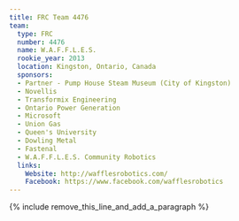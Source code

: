 ```yaml
---
title: FRC Team 4476
team:
  type: FRC
  number: 4476
  name: W.A.F.F.L.E.S.
  rookie_year: 2013
  location: Kingston, Ontario, Canada
  sponsors:
  - Partner - Pump House Steam Museum (City of Kingston)
  - Novellis
  - Transformix Engineering
  - Ontario Power Generation
  - Microsoft
  - Union Gas
  - Queen's University
  - Dowling Metal
  - Fastenal
  - W.A.F.F.L.E.S. Community Robotics
  links:
    Website: http://wafflesrobotics.com/
    Facebook: https://www.facebook.com/wafflesrobotics
---
```


{% include remove_this_line_and_add_a_paragraph %}